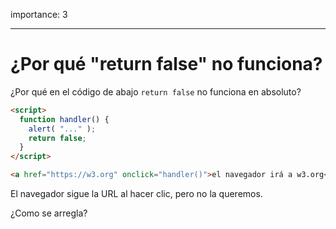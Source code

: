 importance: 3

---

# ¿Por qué "return false" no funciona?

¿Por qué en el código de abajo `return false` no funciona en absoluto?

```html autorun run
<script>
  function handler() {
    alert( "..." );
    return false;
  }
</script>

<a href="https://w3.org" onclick="handler()">el navegador irá a w3.org</a>
```

El navegador sigue la URL al hacer clic, pero no la queremos.

¿Como se arregla?
